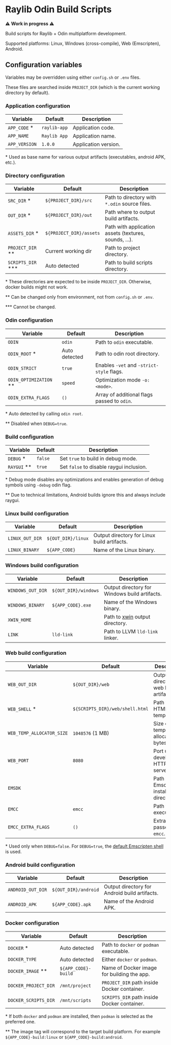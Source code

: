 # Raylib Odin Build Scripts

⚠️ **Work in progress** ⚠️

Build scripts for Raylib + Odin multiplatform development.

Supported platforms: Linux, Windows (cross-compile), Web (Emscripten), Android.

## Configuration variables

Variables may be overridden using either `config.sh` or `.env` files.

These files are searched inside `PROJECT_DIR` (which is the current working directory by default).

### Application configuration

| Variable      | Default      | Description          |
| ------------- | ------------ | -------------------- |
| `APP_CODE` \* | `raylib-app` | Application code.    |
| `APP_NAME`    | `Raylib App` | Application name.    |
| `APP_VERSION` | `1.0.0`      | Application version. |

\* Used as base name for various output artifacts (executables, android APK, etc.).

### Directory configuration

| Variable             | Default                 | Description                                           |
| -------------------- | ----------------------- | ----------------------------------------------------- |
| `SRC_DIR` \*         | `${PROJECT_DIR}/src`    | Path to directory with `*.odin` source files.         |
| `OUT_DIR` \*         | `${PROJECT_DIR}/out`    | Path where to output build artifacts.                 |
| `ASSETS_DIR` \*      | `${PROJECT_DIR}/assets` | Path with application assets (textures, sounds, ...). |
| `PROJECT_DIR` \*\*   | Current working dir     | Path to project directory.                            |
| `SCRIPTS_DIR` \*\*\* | Auto detected           | Path to build scripts directory.                      |

\* These directories are expected to be inside `PROJECT_DIR`. Otherwise, docker builds might not work.

\*\* Can be changed only from environment, not from `config.sh` or `.env`.

\*\*\* Cannot be changed.

### Odin configuration

| Variable                 | Default       | Description                                 |
| ------------------------ | ------------- | ------------------------------------------- |
| `ODIN`                   | `odin`        | Path to `odin` executable.                  |
| `ODIN_ROOT` \*           | Auto detected | Path to odin root directory.                |
| `ODIN_STRICT`            | `true`        | Enables `-vet` and `-strict-style` flags.   |
| `ODIN_OPTIMIZATION` \*\* | `speed`       | Optimization mode `-o:<mode>`.              |
| `ODIN_EXTRA_FLAGS`       | `()`          | Array of additional flags passed to `odin`. |

\* Auto detected by calling `odin root`.

\*\* Disabled when `DEBUG=true`.

### Build configuration

| Variable      | Default | Description                              |
| ------------- | ------- | ---------------------------------------- |
| `DEBUG` \*    | `false` | Set `true` to build in debug mode.       |
| `RAYGUI` \*\* | `true`  | Set `false` to disable raygui inclusion. |

\* Debug mode disables any optimizations and enables generation of debug symbols using `-debug` odin flag.

\*\* Due to technical limitations, Android builds ignore this and always include raygui.

### Linux build configuration

| Variable        | Default            | Description                                 |
| --------------- | ------------------ | ------------------------------------------- |
| `LINUX_OUT_DIR` | `${OUT_DIR}/linux` | Output directory for Linux build artifacts. |
| `LINUX_BINARY`  | `${APP_CODE}`      | Name of the Linux binary.                   |

### Windows build configuration

| Variable          | Default              | Description                                   |
| ----------------- | -------------------- | --------------------------------------------- |
| `WINDOWS_OUT_DIR` | `${OUT_DIR}/windows` | Output directory for Windows build artifacts. |
| `WINDOWS_BINARY`  | `${APP_CODE}.exe`    | Name of the Windows binary.                   |
| `XWIN_HOME`       |                      | Path to [xwin][xwin] output directory.        |
| `LINK`            | `lld-link`           | Path to LLVM `lld-link` linker.               |

### Web build configuration

| Variable                  | Default                         | Description                               |
| ------------------------- | ------------------------------- | ----------------------------------------- |
| `WEB_OUT_DIR`             | `${OUT_DIR}/web`                | Output directory for web build artifacts. |
| `WEB_SHELL` \*            | `${SCRIPTS_DIR}/web/shell.html` | Path to HTML shell template.              |
| `WEB_TEMP_ALLOCATOR_SIZE` | `1048576` (1 MB)                | Size of temporary allocator (in bytes).   |
| `WEB_PORT`                | `8080`                          | Port used by development HTTP server.     |
| `EMSDK`                   |                                 | Path to Emscripten install directory.     |
| `EMCC`                    | `emcc`                          | Path to `emcc` executable.                |
| `EMCC_EXTRA_FLAGS`        | `()`                            | Extra flags passed to `emcc`.             |

\* Used only when `DEBUG=false`. For `DEBUG=true`, the [default Emscripten shell][emcc-shell] is used.

### Android build configuration

| Variable          | Default              | Description                                   |
| ----------------- | -------------------- | --------------------------------------------- |
| `ANDROID_OUT_DIR` | `${OUT_DIR}/android` | Output directory for Android build artifacts. |
| `ANDROID_APK`     | `${APP_CODE}.apk`    | Name of the Android APK.                      |

### Docker configuration

| Variable             | Default             | Description                                 |
| -------------------- | ------------------- | ------------------------------------------- |
| `DOCKER` \*          | Auto detected       | Path to `docker` or `podman` executable.    |
| `DOCKER_TYPE`        | Auto detected       | Either `docker` or `podman`.                |
| `DOCKER_IMAGE` \*\*  | `${APP_CODE}-build` | Name of Docker image for building the app.  |
| `DOCKER_PROJECT_DIR` | `/mnt/project`      | `PROJECT_DIR` path inside Docker container. |
| `DOCKER_SCRIPTS_DIR` | `/mnt/scripts`      | `SCRIPTS_DIR` path inside Docker container. |

\* If both `docker` and `podman` are installed, then `podman` is selected as the preferred one.

\*\* The image tag will correspond to the target build platform.
For example `${APP_CODE}-build:linux` or `${APP_CODE}-build:android`.

[xwin]: https://github.com/Jake-Shadle/xwin
[emcc-shell]: https://github.com/emscripten-core/emscripten/blob/main/src/shell.html
